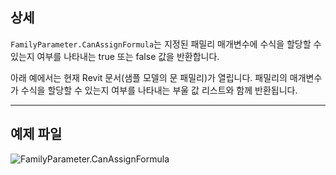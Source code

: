 ## 상세
`FamilyParameter.CanAssignFormula`는 지정된 패밀리 매개변수에 수식을 할당할 수 있는지 여부를 나타내는 true 또는 false 값을 반환합니다.

아래 예에서는 현재 Revit 문서(샘플 모델의 문 패밀리)가 열립니다. 패밀리의 매개변수가 수식을 할당할 수 있는지 여부를 나타내는 부울 값 리스트와 함께 반환됩니다.
___
## 예제 파일

![FamilyParameter.CanAssignFormula](./Revit.Elements.FamilyParameter.CanAssignFormula_img.jpg)
